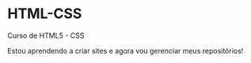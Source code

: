 # HTML-CSS
 Curso de HTML5 - CSS

Estou aprendendo a criar sites e agora vou gerenciar meus repositórios!